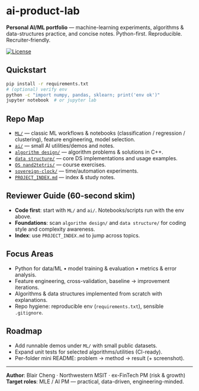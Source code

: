 # ai-product-lab
**Personal AI/ML portfolio** — machine-learning experiments, algorithms & data-structures practice, and concise notes. Python-first. Reproducible. Recruiter-friendly.

<p align="left">
  <a href="LICENSE"><img src="https://img.shields.io/badge/license-MIT-green.svg" alt="License"></a>
</p>

## Quickstart
```bash
pip install -r requirements.txt
# (optional) verify env
python -c "import numpy, pandas, sklearn; print('env ok')"
jupyter notebook  # or jupyter lab
```

## Repo Map
- [`ML/`](ML/) — classic ML workflows & notebooks (classification / regression / clustering), feature engineering, model selection.
- [`ai/`](ai/) — small AI utilities/demos and notes.
- [`algorithm design/`](algorithm%20design/) — algorithm problems & solutions in C++.
- [`data structure/`](data%20structure/) — core DS implementations and usage examples.
- [`OS nand2tetris/`](OS%20nand2tetris/) — course exercises.
- [`sovereign-clock/`](sovereign-clock/) — time/automation experiments.
- [`PROJECT_INDEX.md`](PROJECT_INDEX.md) — index & study notes.

## Reviewer Guide (60-second skim)
- **Code first**: start with `ML/` and `ai/`. Notebooks/scripts run with the env above.
- **Foundations**: scan `algorithm design/` and `data structure/` for coding style and complexity awareness.
- **Index**: use `PROJECT_INDEX.md` to jump across topics.

## Focus Areas
- Python for data/ML • model training & evaluation • metrics & error analysis.
- Feature engineering, cross-validation, baseline → improvement iterations.
- Algorithms & data structures implemented from scratch with explanations.
- Repo hygiene: reproducible env (`requirements.txt`), sensible `.gitignore`.

## Roadmap
- Add runnable demos under `ML/` with small public datasets.
- Expand unit tests for selected algorithms/utilities (CI-ready).
- Per-folder mini README: problem → method → result (+ screenshot).

---

**Author**: Blair Cheng · Northwestern MSIT · ex-FinTech PM (risk & growth)  
**Target roles**: MLE / AI PM — practical, data-driven, engineering-minded.
